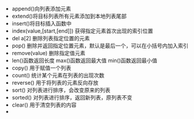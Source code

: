 - append()向列表添加元素
- extend()将目标列表所有元素添加到本地列表尾部
- insert()将目标插入函数中
- index(value,[start,[end]]) 获得指定元素首次出现的索引位置
- del a[2] 删除列表指定位置的元素
- pop() 删除并返回指定位置元素，默认是最后一个，可以在小括号内加入索引
- remove(value) 删除指定值元素
- len()函数返回长度  max()函数返回最大值    min()函数返回最小值
- copy() 用于赋值一个列表
- count()  统计某个元素在列表的出现次数
- reverse() 用于将列表的元素反向存放
- sort() 对列表进行排序，会改变原来的列表
- sorted() 对列表进行排序，返回新列表，原列表不变
- clear() 用于清空列表的内容
- 
<!--stackedit_data:
eyJoaXN0b3J5IjpbLTI4MDQ2MTA1NywtMTkxNTk1MTQzOSwxNT
QzMjQzMDI2XX0=
-->